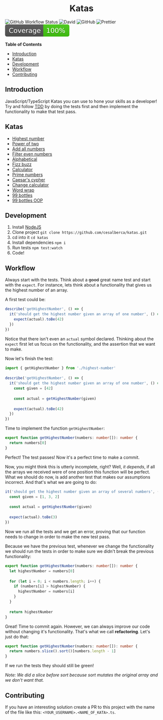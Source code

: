 <h1 align="center">Katas</h1>

![GitHub Workflow Status](https://img.shields.io/github/workflow/status/cesalberca/katas/CI)
![David](https://img.shields.io/david/dev/cesalberca/katas)
![GitHub](https://img.shields.io/github/license/cesalberca/katas)
![Prettier](https://img.shields.io/badge/code_style-prettier-ff69b4.svg?style=flat-square)
![Coverage](coverage-badge.svg)

<!-- START doctoc generated TOC please keep comment here to allow auto update -->
<!-- DON'T EDIT THIS SECTION, INSTEAD RE-RUN doctoc TO UPDATE -->

**Table of Contents**

- [Introduction](#introduction)
- [Katas](#katas)
- [Development](#development)
- [Workflow](#workflow)
- [Contributing](#contributing)

<!-- END doctoc generated TOC please keep comment here to allow auto update -->

## Introduction

JavaScript/TypeScript Katas you can use to hone your skills as a developer! Try and follow [TDD](https://en.wikipedia.org/wiki/Test-driven_development) by doing the tests first and then implement the functionality to make that test pass.

## Katas

- [Highest number](highest-number/README.md)
- [Power of two](power-of-two/README.md)
- [Add all numbers](add-all-numbers/README.md)
- [Filter even numbers](filter-even-numbers/README.md)
- [Alphabetical](alphabetical/README.md)
- [Fizz buzz](fizz-buzz/README.md)
- [Calculator](calculator/README.md)
- [Prime numbers](prime-numbers/README.md)
- [Caesar's cypher](caeser/README.md)
- [Change calculator](change-calculator/README.md)
- [Word wrap](word-wrap/README.md)
- [99 bottles](99-bottles/README.md)
- [99 bottles OOP](99-bottles-oop/README.md)

## Development

1. Install [NodeJS](https://nodejs.org/en/)
2. Clone project `git clone https://github.com/cesalberca/katas.git`
3. cd into it `cd katas`
4. Install dependencies `npm i`
5. Run tests `npm test:watch`
6. Code!

## Workflow

Always start with the tests. Think about a ~~good~~ great name test and start with the `expect`. For instance, lets think about a functionality that gives us the highest number of an array.

A first test could be:

```typescript
describe('getHighestNumber', () => {
  it('should get the highest number given an array of one number', () => {
    expect(actual).toBe(42)
  })
})
```

Notice that there isn't even an `actual` symbol declared. Thinking about the `expect` first let us focus on the functionality, and the assertion that we want to make.

Now let's finish the test:

```typescript
import { getHighestNumber } from './highest-number'

describe('getHighestNumber', () => {
  it('should get the highest number given an array of one number', () => {
    const given = [42]

    const actual = getHighestNumber(given)

    expect(actual).toBe(42)
  })
})
```

Time to implement the function `getHighestNumber`:

```typescript
export function getHighestNumber(numbers: number[]): number {
  return numbers[0]
}
```

Perfect! The test passes! Now it's a perfect time to make a commit.

Now, you might think this is utterly incomplete, right? Well, _it depends_, if all the arrays we received were of one position this function will be perfect. What we should do now, is add another test that makes our assumptions incorrect. And that's what we are going to do:

```typescript
it('should get the highest number given an array of several numbers', () => {
  const given = [1, 3, 2]

  const actual = getHighestNumber(given)

  expect(actual).toBe(3)
})
```

Now we run all the tests and we get an error, proving that our function needs to change in order to make the new test pass.

Because we have the previous test, whenever we change the functionality we should run the tests in order to make sure we didn't break the previous functionality:

```typescript
export function getHighestNumber(numbers: number[]): number {
  let highestNumber = numbers[0]

  for (let i = 0; i < numbers.length; i++) {
    if (numbers[i] > highestNumber) {
      highestNumber = numbers[i]
    }
  }

  return highestNumber
}
```

Great! Time to commit again. However, we can always improve our code without changing it's functionality. That's what we call **refactoring**. Let's just do that:

```typescript
export function getHighestNumber(numbers: number[]): number {
  return numbers.slice().sort()[numbers.length - 1]
}
```

If we run the tests they should still be green!

_Note: We did a slice before sort because sort mutates the original array and we don't want that._

## Contributing

If you have an interesting solution create a PR to this project with the name of the file like this: `<YOUR_USERNAME>.<NAME_OF_KATA>.ts`.
